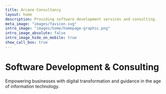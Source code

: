 ```yaml
---
title: Arcane Consultancy
layout: home
description: Providing software development services and consulting.
meta_image: "images/favicon.svg"
intro_image: "images/home/homepage-graphic.png"
intro_image_absolute: false
intro_image_hide_on_mobile: true
show_call_box: true
---
```


# Software Development & <span class="arc-secondary">Consulting</span>
Empowering businesses with digital transformation and guidance in the age of information technology.